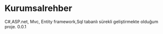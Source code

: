 # Kurumsalrehber
C#,ASP.net, Mvc, Entity framework,Sql tabanlı sürekli geliştirmekte olduğum proje.
0.0.1
